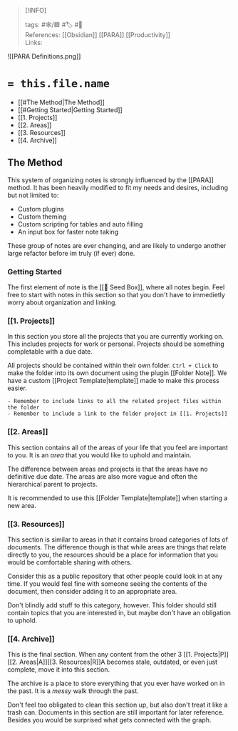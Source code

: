 
> [!INFO]
> 
> tags:  #🕸️/🟦 #🏷️ #📜️  
> References: [[Obsidian]] [[PARA]] [[Productivity]]  
> Links:


![[PARA Definitions.png]]

# `= this.file.name`

- [[#The Method|The Method]]
- [[#Getting Started|Getting Started]]
- [[1. Projects]]
- [[2. Areas]]
- [[3. Resources]]
- [[4. Archive]]

## The Method

This system of organizing notes is strongly influenced by the [[PARA]] method. It has been heavily modified to fit my needs and desires, including but not limited to:

- Custom plugins
- Custom theming
- Custom scripting for tables and auto filling
- An input box for faster note taking

These group of notes are ever changing, and are likely to undergo another large refactor before im truly (if ever) done.

### Getting Started

The first element of note is the [[🌱 Seed Box]], where all notes begin. Feel free to start with notes in this section so that you don't have to immedietly worry about organization and linking.

### [[1. Projects]]

In this section you store all the projects that you are currently working on. This includes projects for work or personal. Projects should be something completable with a due date.

All projects should be contained within their own folder. `Ctrl + Click` to make the folder into its own document using the plugin [[Folder Note]]. We have a custom [[Project Template|template]] made to make this process easier.

```ad-tip
- Remember to include links to all the related project files within the folder
- Remember to include a link to the folder project in [[1. Projects]]
```

### [[2. Areas]]

This section contains all of the areas of your life that you feel are important to you. It is an _area_ that you would like to uphold and maintain.

The difference between areas and projects is that the areas have no definitive due date. The areas are also more vague and often the hierarchical parent to projects.

It is recommended to use this [[Folder Template|template]] when starting a new area.

### [[3. Resources]]

This section is similar to areas in that it contains broad categories of lots of documents. The difference though is that while areas are things that relate directly to you, the resources should be a place for information that you would be comfortable sharing with others.

Consider this as a public repository that other people could look in at any time. If you would feel fine with someone seeing the contents of the document, then consider adding it to an appropriate area.

Don't blindly add stuff to this category, however. This folder should still contain topics that you are interested in, but maybe don't have an obligation to uphold.

### [[4. Archive]]

This is the final section. When any content from the other 3 [[1. Projects|P]][[2. Areas|A]][[3. Resources|R]]A becomes stale, outdated, or even just complete, move it into this section.

The archive is a place to store everything that you ever have worked on in the past. It is a _messy_ walk through the past.

Don't feel too obligated to clean this section up, but also don't treat it like a trash can. Documents in this section are still important for later reference. Besides you would be surprised what gets connected with the graph.
